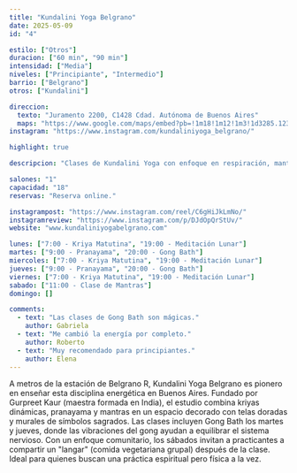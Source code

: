 ```yaml
---
title: "Kundalini Yoga Belgrano"
date: 2025-05-09
id: "4"

estilo: ["Otros"]
duracion: ["60 min", "90 min"]
intensidad: ["Media"]
niveles: ["Principiante", "Intermedio"]
barrio: ["Belgrano"]
otros: ["Kundalini"]

direccion:
  texto: "Juramento 2200, C1428 Cdad. Autónoma de Buenos Aires"
  maps: "https://www.google.com/maps/embed?pb=!1m18!1m12!1m3!1d3285.123456789012!2d-58.4500000!3d-34.5600000!2m3!1f0!2f0!3f0!3m2!1i1024!2i768!4f13.1!3m3!1m2!1s0x0%3A0x1234567890abcdef!2sKundalini%20Yoga%20Belgrano!5e0!3m2!1sen!2sar!4v1746203300000!5m2!1sen!2sar"
instagram: "https://www.instagram.com/kundaliniyoga_belgrano/"

highlight: true

descripcion: "Clases de Kundalini Yoga con enfoque en respiración, mantras y energía vital."

salones: "1"
capacidad: "18"
reservas: "Reserva online."

instagrampost: "https://www.instagram.com/reel/C6gHiJkLmNo/"
instagramreview: "https://www.instagram.com/p/DJdOpQrStUv/"
website: "www.kundaliniyogabelgrano.com"

lunes: ["7:00 - Kriya Matutina", "19:00 - Meditación Lunar"]
martes: ["9:00 - Pranayama", "20:00 - Gong Bath"]
miercoles: ["7:00 - Kriya Matutina", "19:00 - Meditación Lunar"]
jueves: ["9:00 - Pranayama", "20:00 - Gong Bath"]
viernes: ["7:00 - Kriya Matutina", "19:00 - Meditación Lunar"]
sabado: ["11:00 - Clase de Mantras"]
domingo: []

comments:
  - text: "Las clases de Gong Bath son mágicas."
    author: Gabriela
  - text: "Me cambió la energía por completo."
    author: Roberto
  - text: "Muy recomendado para principiantes."
    author: Elena
---
```


A metros de la estación de Belgrano R, Kundalini Yoga Belgrano es pionero en enseñar esta disciplina energética en Buenos Aires. Fundado por Gurpreet Kaur (maestra formada en India), el estudio combina kriyas dinámicas, pranayama y mantras en un espacio decorado con telas doradas y murales de símbolos sagrados. Las clases incluyen Gong Bath los martes y jueves, donde las vibraciones del gong ayudan a equilibrar el sistema nervioso. Con un enfoque comunitario, los sábados invitan a practicantes a compartir un "langar" (comida vegetariana grupal) después de la clase. Ideal para quienes buscan una práctica espiritual pero física a la vez.